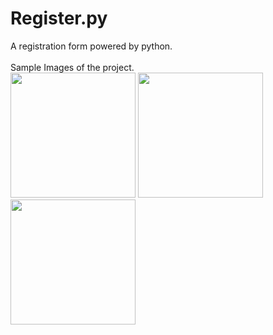 # Register.py
A registration form powered by python.
<br />
<br />
Sample Images of the project.
<br />
<img src = "https://user-images.githubusercontent.com/80143440/228341673-d1bb1e1b-6a4c-47a2-94a8-a4c3710ba976.png" height="200" weight="350">
<img src = "https://user-images.githubusercontent.com/80143440/228341809-617b81a6-f378-4b66-aba4-e5c238e32b57.png" height="200" weight="350">
<img src = "https://user-images.githubusercontent.com/80143440/228341852-e1db1d36-77dd-4167-983d-4611fa7a0009.png" height="200" weight="350">


